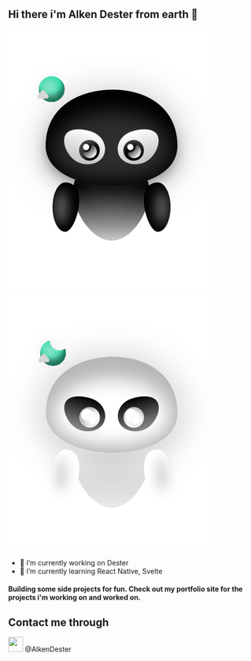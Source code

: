 ## Hi there i'm Alken Dester from earth 👋

![Alken Logo](https://raw.githubusercontent.com/AlkenD/AlkenD/main/images/Alken-Logo-Light.svg#gh-light-mode-only)
![Alken Logo](https://raw.githubusercontent.com/AlkenD/AlkenD/main/images/Alken-Logo-Dark.svg#gh-dark-mode-only)

- 🔭 I’m currently working on Dester
- 🌱 I’m currently learning React Native, Svelte

#### Building some side projects for fun. Check out my portfolio site for the projects i'm working on and worked on.

## Contact me through

<img src="https://static-00.iconduck.com/assets.00/telegram-icon-512x512-1v2t4c2x.png"  width="30" height="30"> @AlkenDester
